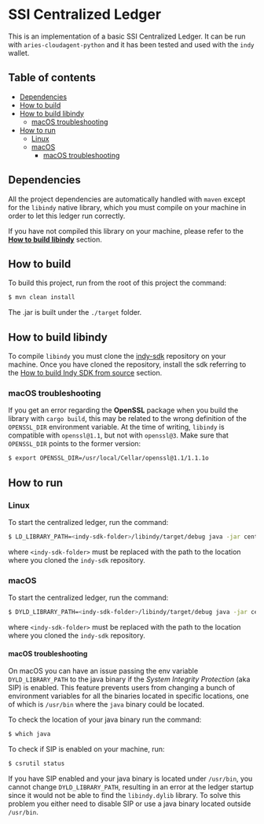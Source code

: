 # SSI Centralized Ledger

This is an implementation of a basic SSI Centralized Ledger. It can be run with `aries-cloudagent-python` and it has been tested and used with the `indy` wallet.

## Table of contents
- [Dependencies](#dependencies)
- [How to build](#how-to-build)
- [How to build libindy](#how-to-build-libindy)
  - [macOS troubleshooting](#macos-troubleshooting)
- [How to run](#how-to-run)
  - [Linux](#linux)
  - [macOS](#macos)
    - [macOS troubleshooting](#macos-troubleshooting)

## Dependencies

All the project dependencies are automatically handled with `maven` except for the `libindy` native library, which you must compile on your machine in order to let this ledger run correctly. 

If you have not compiled this library on your machine, please refer to the [**How to build libindy**](#how-to-build-libindy) section.

## How to build

To build this project, run from the root of this project the command:

```bash
$ mvn clean install
```

The .jar is built under the `./target` folder.

## How to build libindy

To compile `libindy` you must clone the [indy-sdk](https://github.com/hyperledger/indy-sdk) repository on your machine. Once you have cloned the repository, install the sdk referring to the [How to build Indy SDK from source](https://github.com/hyperledger/indy-sdk/blob/master/README.md#how-to-build-indy-sdk-from-source) section.

### macOS troubleshooting

If you get an error regarding the **OpenSSL** package when you build the library with `cargo build`, this may be related to the wrong definition of the `OPENSSL_DIR` environment variable. At the time of writing, `libindy` is compatible with `openssl@1.1`, but not with `openssl@3`. Make sure that `OPENSSL_DIR` points to the former version:

```bash
$ export OPENSSL_DIR=/usr/local/Cellar/openssl@1.1/1.1.1o
```

## How to run

### Linux

To start the centralized ledger, run the command:

```bash
$ LD_LIBRARY_PATH=<indy-sdk-folder>/libindy/target/debug java -jar centralizedledger-0.0.1-SNAPSHOT.jar
```

where `<indy-sdk-folder>` must be replaced with the path to the location where you cloned the `indy-sdk` repository.

### macOS

To start the centralized ledger, run the command:

```bash
$ DYLD_LIBRARY_PATH=<indy-sdk-folder>/libindy/target/debug java -jar centralizedledger-0.0.1-SNAPSHOT.jar
```

where `<indy-sdk-folder>` must be replaced with the path to the location where you cloned the `indy-sdk` repository.

#### macOS troubleshooting

On macOS you can have an issue passing the env variable `DYLD_LIBRARY_PATH` to the java binary if the *System Integrity Protection* (aka SIP) is enabled. This feature prevents users from changing a bunch of environment variables for all the binaries located in specific locations, one of which is `/usr/bin` where the `java` binary could be located.

To check the location of your java binary run the command:

```bash
$ which java
```

To check if SIP is enabled on your machine, run:

```bash
$ csrutil status
```

If you have SIP enabled and your java binary is located under `/usr/bin`, you cannot change `DYLD_LIBRARY_PATH`, resulting in an error at the ledger startup since it would not be able to find the `libindy.dylib` library. To solve this problem you either need to disable SIP or use a java binary located outside `/usr/bin`.
